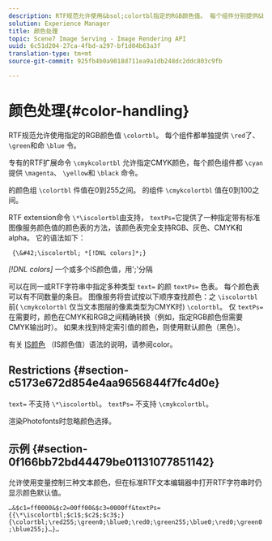 ```yaml
---
description: RTF规范允许使用&bsol;colortbl指定的RGB颜色值。 每个组件分别提供&bsol;red、&bsol;green和&bsol;blue命令。
solution: Experience Manager
title: 颜色处理
topic: Scene7 Image Serving - Image Rendering API
uuid: 6c51d204-27ca-4fbd-a297-bf1d04b63a3f
translation-type: tm+mt
source-git-commit: 925fb4b0a9018d711ea9a1db248dc2ddc803c9fb

---
```



# 颜色处理{#color-handling}

RTF规范允许使用指定的RGB颜色值 `\colortbl`。 每个组件都单独提供 `\red`了、 `\green`和命 `\blue` 令。

专有的RTF扩展命令 `\cmykcolortbl` 允许指定CMYK颜色，每个颜色组件都 `\cyan`提供 `\magenta`、 `\yellow`和 `\black` 命令。

的颜色组 `\colortbl` 件值在0到255之间。 的组件 `\cmykcolortbl` 值在0到100之间。

RTF extension命令 `\*\iscolortbl`由支持， `textPs=`它提供了一种指定带有标准图像服务颜色值的颜色表的方法，该颜色表完全支持RGB、灰色、CMYK和alpha。 它的语法如下：

` {\&#42;\iscolortbl; *[!DNL colors]*;}`

*[!DNL colors]* 一个或多个IS颜色值，用&#39;;&#39;分隔

可以在同一或RTF字符串中指定多种类型 `text=` 的颜 `textPs=` 色表。 每个颜色表可以有不同数量的条目。 图像服务将尝试按以下顺序查找颜色：之 `\iscolortbl` 前( `\cmykcolortbl` 仅当文本图层的像素类型为CMYK时) `\colortbl`。 仅 `textPs=` 在需要时，颜色在CMYK和RGB之间精确转换（例如，指定RGB颜色但需要CMYK输出时）。 如果未找到特定索引值的颜色，则使用默认颜色（黑色）。

有关 [IS颜色](/help/aem-is-ir-api/is-api/http-ref/image-serving-api-ref/c-http-protocol-reference/c-data-types/r-is-http-color.md) （IS颜色值）语法的说明，请参阅color。

## Restrictions {#section-c5173e672d854e4aa9656844f7fc4d0e}

`text=` 不支持 `\*\iscolortbl`。 `textPs=` 不支持 `\cmykcolortbl`。

渲染Photofonts时忽略颜色选择。

## 示例 {#section-0f166bb72bd44479be01131077851142}

允许使用变量控制三种文本颜色，但在标准RTF文本编辑器中打开RTF字符串时仍显示颜色默认值。

`…&$c1=ff0000&$c2=00ff00&$c3=0000ff&textPs={{\*\iscolortbl;$c1$;$c2$;$c3$;}{\colortbl;\red255;\green0;\blue0;\red0;\green255;\blue0;\red0;\green0;\blue255;}…}…`
